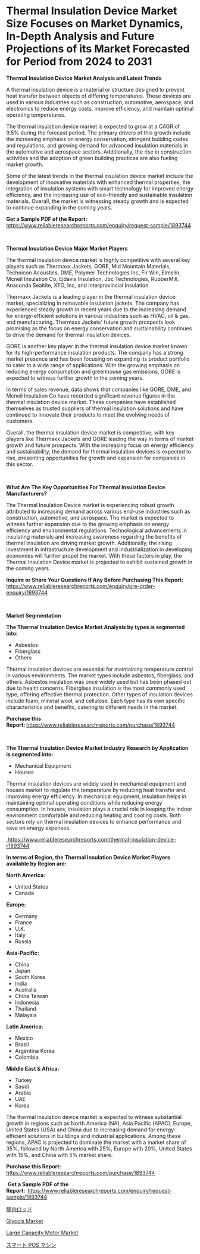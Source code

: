 <p><h1>Thermal Insulation Device Market Size Focuses on Market Dynamics, In-Depth Analysis and Future Projections of its Market Forecasted for Period from 2024 to 2031</h1></p><p><strong>Thermal Insulation Device Market Analysis and Latest Trends</strong></p>
<p><p>A thermal insulation device is a material or structure designed to prevent heat transfer between objects of differing temperatures. These devices are used in various industries such as construction, automotive, aerospace, and electronics to reduce energy costs, improve efficiency, and maintain optimal operating temperatures.</p><p>The thermal insulation device market is expected to grow at a CAGR of 9.5% during the forecast period. The primary drivers of this growth include the increasing emphasis on energy conservation, stringent building codes and regulations, and growing demand for advanced insulation materials in the automotive and aerospace sectors. Additionally, the rise in construction activities and the adoption of green building practices are also fueling market growth.</p><p>Some of the latest trends in the thermal insulation device market include the development of innovative materials with enhanced thermal properties, the integration of insulation systems with smart technology for improved energy efficiency, and the increasing use of eco-friendly and sustainable insulation materials. Overall, the market is witnessing steady growth and is expected to continue expanding in the coming years.</p></p>
<p><strong>Get a Sample PDF of the Report:&nbsp;</strong> <a href="https://www.reliableresearchreports.com/enquiry/request-sample/1893744">https://www.reliableresearchreports.com/enquiry/request-sample/1893744</a></p>
<p>&nbsp;</p>
<p><strong>Thermal Insulation Device Major Market Players</strong></p>
<p><p>The thermal insulation device market is highly competitive with several key players such as Thermaxx Jackets, GORE, Mid Mountain Materials, Technicon Acoustics, DME, Polymer Technologies Inc, Fir Win, Elmelin, Mcneil Insulation Co, Ejdavis Insulation, Jbc Technologies, RubberMill, Anaconda Sealtite, XTO, Inc, and Interprovincial Insulation.</p><p>Thermaxx Jackets is a leading player in the thermal insulation device market, specializing in removable insulation jackets. The company has experienced steady growth in recent years due to the increasing demand for energy-efficient solutions in various industries such as HVAC, oil & gas, and manufacturing. Thermaxx Jackets' future growth prospects look promising as the focus on energy conservation and sustainability continues to drive the demand for thermal insulation devices.</p><p>GORE is another key player in the thermal insulation device market known for its high-performance insulation products. The company has a strong market presence and has been focusing on expanding its product portfolio to cater to a wide range of applications. With the growing emphasis on reducing energy consumption and greenhouse gas emissions, GORE is expected to witness further growth in the coming years.</p><p>In terms of sales revenue, data shows that companies like GORE, DME, and Mcneil Insulation Co have recorded significant revenue figures in the thermal insulation device market. These companies have established themselves as trusted suppliers of thermal insulation solutions and have continued to innovate their products to meet the evolving needs of customers.</p><p>Overall, the thermal insulation device market is competitive, with key players like Thermaxx Jackets and GORE leading the way in terms of market growth and future prospects. With the increasing focus on energy efficiency and sustainability, the demand for thermal insulation devices is expected to rise, presenting opportunities for growth and expansion for companies in this sector.</p></p>
<p>&nbsp;</p>
<p><strong>What Are The Key Opportunities For Thermal Insulation Device Manufacturers?</strong></p>
<p><p>The Thermal Insulation Device market is experiencing robust growth attributed to increasing demand across various end-use industries such as construction, automotive, and aerospace. The market is expected to witness further expansion due to the growing emphasis on energy efficiency and environmental regulations. Technological advancements in insulating materials and increasing awareness regarding the benefits of thermal insulation are driving market growth. Additionally, the rising investment in infrastructure development and industrialization in developing economies will further propel the market. With these factors in play, the Thermal Insulation Device market is projected to exhibit sustained growth in the coming years.</p></p>
<p><strong>Inquire or Share Your Questions If Any Before Purchasing This Report:</strong> <a href="https://www.reliableresearchreports.com/enquiry/pre-order-enquiry/1893744">https://www.reliableresearchreports.com/enquiry/pre-order-enquiry/1893744</a></p>
<p>&nbsp;</p>
<p><strong>Market Segmentation</strong></p>
<p><strong>The Thermal Insulation Device Market Analysis by types is segmented into:</strong></p>
<p><ul><li>Asbestos</li><li>Fiberglass</li><li>Others</li></ul></p>
<p><p>Thermal insulation devices are essential for maintaining temperature control in various environments. The market types include asbestos, fiberglass, and others. Asbestos insulation was once widely used but has been phased out due to health concerns. Fiberglass insulation is the most commonly used type, offering effective thermal protection. Other types of insulation devices include foam, mineral wool, and cellulose. Each type has its own specific characteristics and benefits, catering to different needs in the market.</p></p>
<p><strong>Purchase this Report:&nbsp;</strong><a href="https://www.reliableresearchreports.com/purchase/1893744">https://www.reliableresearchreports.com/purchase/1893744</a></p>
<p>&nbsp;</p>
<p><strong>The Thermal Insulation Device Market Industry Research by Application is segmented into:</strong></p>
<p><ul><li>Mechanical Equipment</li><li>Houses</li></ul></p>
<p><p>Thermal insulation devices are widely used in mechanical equipment and houses market to regulate the temperature by reducing heat transfer and improving energy efficiency. In mechanical equipment, insulation helps in maintaining optimal operating conditions while reducing energy consumption. In houses, insulation plays a crucial role in keeping the indoor environment comfortable and reducing heating and cooling costs. Both sectors rely on thermal insulation devices to enhance performance and save on energy expenses.</p></p>
<p><a href="https://www.reliableresearchreports.com/thermal-insulation-device-r1893744">&nbsp;https://www.reliableresearchreports.com/thermal-insulation-device-r1893744</a></p>
<p><strong>In terms of Region, the Thermal Insulation Device Market Players available by Region are:</strong></p>
<p>
    <p> <strong> North America: </strong>
        <ul>
            <li>United States</li>
            <li>Canada</li>
        </ul>
        </p> 
    <p> <strong> Europe: </strong>
        <ul>
            <li>Germany</li>
            <li>France</li>
            <li>U.K.</li>
            <li>Italy</li>
            <li>Russia</li>
        </ul>
        </p> 
    <p> <strong> Asia-Pacific: </strong>
        <ul>
            <li>China</li>
            <li>Japan</li>
            <li>South Korea</li>
            <li>India</li>
            <li>Australia</li>
            <li>China Taiwan</li>
            <li>Indonesia</li>
            <li>Thailand</li>
            <li>Malaysia</li>
        </ul>
        </p> 
    <p> <strong> Latin America: </strong>
        <ul>
            <li>Mexico</li>
            <li>Brazil</li>
            <li>Argentina Korea</li>
            <li>Colombia</li>
        </ul>
        </p> 
    <p> <strong> Middle East & Africa: </strong>
        <ul>
            <li>Turkey</li>
            <li>Saudi</li>
            <li>Arabia</li>
            <li>UAE</li>
            <li>Korea</li>
        </ul>
    </p>
    </p>
<p><p>The thermal insulation device market is expected to witness substantial growth in regions such as North America (NA), Asia Pacific (APAC), Europe, United States (USA) and China due to increasing demand for energy-efficient solutions in buildings and industrial applications. Among these regions, APAC is projected to dominate the market with a market share of 35%, followed by North America with 25%, Europe with 20%, United States with 15%, and China with 5% market share.</p></p>
<p><strong>Purchase this Report: </strong><a href="https://www.reliableresearchreports.com/purchase/1893744">https://www.reliableresearchreports.com/purchase/1893744</a></p>
<p>&nbsp;<strong>Get a Sample PDF of the Report:&nbsp;&nbsp;</strong><a href="https://www.reliableresearchreports.com/enquiry/request-sample/1893744">https://www.reliableresearchreports.com/enquiry/request-sample/1893744</a></p>
<p><strong></strong></p>
<p><p><a href="https://github.com/marbadji/Market-Research-Report-List-1/blob/main/614783844614.md">髄内ロッド</a></p><p><a href="https://issuu.com/reportprime-2/docs/glycols-market-size-2030.pptx">Glycols Market</a></p><p><a href="https://github.com/mancsybtousav/Market-Research-Report-List-2/blob/main/large-capacity-motor-market.md">Large Capacity Motor Market</a></p><p><a href="https://github.com/ddwcuskozol07187/Market-Research-Report-List-1/blob/main/183931644612.md">スマート POS マシン</a></p></p>